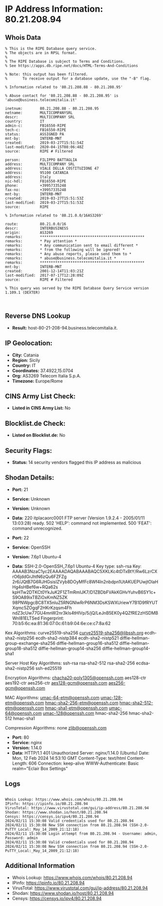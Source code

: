 # IP Address Information: 80.21.208.94

## Whois Data
```
% This is the RIPE Database query service.
% The objects are in RPSL format.
%
% The RIPE Database is subject to Terms and Conditions.
% See https://apps.db.ripe.net/docs/HTML-Terms-And-Conditions

% Note: this output has been filtered.
%       To receive output for a database update, use the "-B" flag.

% Information related to '80.21.208.88 - 80.21.208.95'

% Abuse contact for '80.21.208.88 - 80.21.208.95' is 'abuse@business.telecomitalia.it'

inetnum:        80.21.208.88 - 80.21.208.95
netname:        MULTICOMPANYSRL
descr:          MULTICOMPANY SRL
country:        IT
admin-c:        FB16550-RIPE
tech-c:         FB16550-RIPE
status:         ASSIGNED PA
mnt-by:         INTERB-MNT
created:        2019-03-27T15:51:54Z
last-modified:  2020-04-15T08:06:48Z
source:         RIPE # Filtered

person:         FILIPPO BATTAGLIA
address:        MULTICOMPANY SRL
address:        VIALE DELLA COSTITUZIONE 47
address:        95100 CATANIA
address:        Italy
nic-hdl:        FB16550-RIPE
phone:          +39957335248
fax-no:         +39957335248
mnt-by:         INTERB-MNT
created:        2019-03-27T15:51:53Z
last-modified:  2019-03-27T15:51:53Z
source:         RIPE

% Information related to '80.21.0.0/16AS3269'

route:          80.21.0.0/16
descr:          INTERBUSINESS
origin:         AS3269
remarks:        ************************************************
remarks:        * Pay attention *
remarks:        * Any communication sent to email different *
remarks:        * from the following will be ignored! *
remarks:        * Any abuse reports, please send them to *
remarks:        * abuse@business.telecomitalia.it *
remarks:        ************************************************
mnt-by:         INTERB-MNT
created:        2001-12-14T11:03:21Z
last-modified:  2017-07-17T12:28:09Z
source:         RIPE # Filtered

% This query was served by the RIPE Database Query Service version 1.109.1 (DEXTER)



```
## Reverse DNS Lookup
- **Result:** host-80-21-208-94.business.telecomitalia.it.

## IP Geolocation:
- **City:** Catania
- **Region:** Sicily
- **Country:** IT
- **Coordinates:** 37.4922,15.0704
- **Org:** AS3269 Telecom Italia S.p.A.
- **Timezone:** Europe/Rome

## CINS Army List Check:
- **Listed in CINS Army List:** 
No

## Blocklist.de Check:
- **Listed on Blocklist.de:** 
No

## Security Flags:
- **Status:** 14 security vendors flagged this IP address as malicious

## Shodan Details:
- **Port:** 21
- **Service:** Unknown
- **Version:** Unknown
- **Data:** 220 itplacaorc0001 FTP server (Version 1.9.2.4 - 2005/01/11 13:03:28) ready.
502 'HELP': command not implemented.
500 'FEAT': command unrecognized.


- **Port:** 22
- **Service:** OpenSSH
- **Version:** 7.6p1 Ubuntu-4
- **Data:** SSH-2.0-OpenSSH_7.6p1 Ubuntu-4
Key type: ssh-rsa
Key: AAAAB3NzaC1yc2EAAAADAQABAAABAQC5XKLKc4tDTxBtY/Rw6LzrCXrO6jddGrJhtN6zQu6FZFZg
2r6/JQtB7G6RJHGsisIZVyb8DOyMfFc8Wf4ln2nbdpn1UtAKUEPUwjtOlaHHg4sHBef6w+RQa62s
kpHTw2DTKCt0YkJuK2F1ZTmRmIJK7/D1ZBDbFVAkKGHvYuhvB6SY1c+S9OA89ixTBZiOxKmNZ5ZK
98PNWpgcBC8TX5nluZ5RNGNlwRrP6NM3DsKSWXUriewY7B1D9fRYUTXqmc5ZOgqF2HKrKzqsm4Fh
ndZ3cUw77GU4mnW2nr3kIs4tHlVp/5/jQ/LeJnB5EK0y4QZfRE2zHSDMBWnI81ELTSed
Fingerprint: 70:b5:6c:ea:81:36:07:0c:61:b9:04:6e:ce:c7:8a:62

Kex Algorithms:
	curve25519-sha256
	curve25519-sha256@libssh.org
	ecdh-sha2-nistp256
	ecdh-sha2-nistp384
	ecdh-sha2-nistp521
	diffie-hellman-group-exchange-sha256
	diffie-hellman-group16-sha512
	diffie-hellman-group18-sha512
	diffie-hellman-group14-sha256
	diffie-hellman-group14-sha1

Server Host Key Algorithms:
	ssh-rsa
	rsa-sha2-512
	rsa-sha2-256
	ecdsa-sha2-nistp256
	ssh-ed25519

Encryption Algorithms:
	chacha20-poly1305@openssh.com
	aes128-ctr
	aes192-ctr
	aes256-ctr
	aes128-gcm@openssh.com
	aes256-gcm@openssh.com

MAC Algorithms:
	umac-64-etm@openssh.com
	umac-128-etm@openssh.com
	hmac-sha2-256-etm@openssh.com
	hmac-sha2-512-etm@openssh.com
	hmac-sha1-etm@openssh.com
	umac-64@openssh.com
	umac-128@openssh.com
	hmac-sha2-256
	hmac-sha2-512
	hmac-sha1

Compression Algorithms:
	none
	zlib@openssh.com


- **Port:** 80
- **Service:** nginx
- **Version:** 1.14.0
- **Data:** HTTP/1.1 401 Unauthorized
Server: nginx/1.14.0 (Ubuntu)
Date: Mon, 12 Feb 2024 14:53:10 GMT
Content-Type: text/html
Content-Length: 606
Connection: keep-alive
WWW-Authenticate: Basic realm="Eclair Box Settings"



## Logs
```

Whois Lookup: https://www.whois.com/whois/80.21.208.94
IPinfo: https://ipinfo.io/80.21.208.94
VirusTotal: https://www.virustotal.com/gui/ip-address/80.21.208.94
Shodan: https://www.shodan.io/host/80.21.208.94
Censys: https://censys.io/ipv4/80.21.208.94
2024/02/11 15:30:08 Valid credentials used for 80.21.208.94
2024/02/11 15:30:08 New SSH connection from 80.21.208.94 (SSH-2.0-PuTTY_Local:_May_14_2009_21:12:18)
2024/02/11 15:30:08 Login attempt from 80.21.208.94 - Username: admin, Password: admin
2024/02/11 15:30:08 Valid credentials used for 80.21.208.94
2024/02/11 15:30:08 New SSH connection from 80.21.208.94 (SSH-2.0-PuTTY_Local:_May_14_2009_21:12:18)

```
## Additional Information
- Whois Lookup: https://www.whois.com/whois/80.21.208.94
- IPinfo: https://ipinfo.io/80.21.208.94
- VirusTotal: https://www.virustotal.com/gui/ip-address/80.21.208.94
- Shodan: https://www.shodan.io/host/80.21.208.94
- Censys: https://censys.io/ipv4/80.21.208.94


